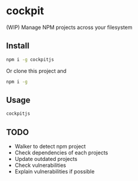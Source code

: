 # cockpit
(WIP)
Manage NPM projects across your filesystem

## Install
``` bash 
npm i -g cockpitjs
```
Or clone this project and 
``` bash 
npm i -g
```

## Usage
``` bash
cockpitjs
```

## TODO
 -  Walker to detect npm project
 -  Check dependencies of each projects
 -  Update outdated projects
 -  Check vulnerabilities
 -  Explain vulnerabilities if possible
